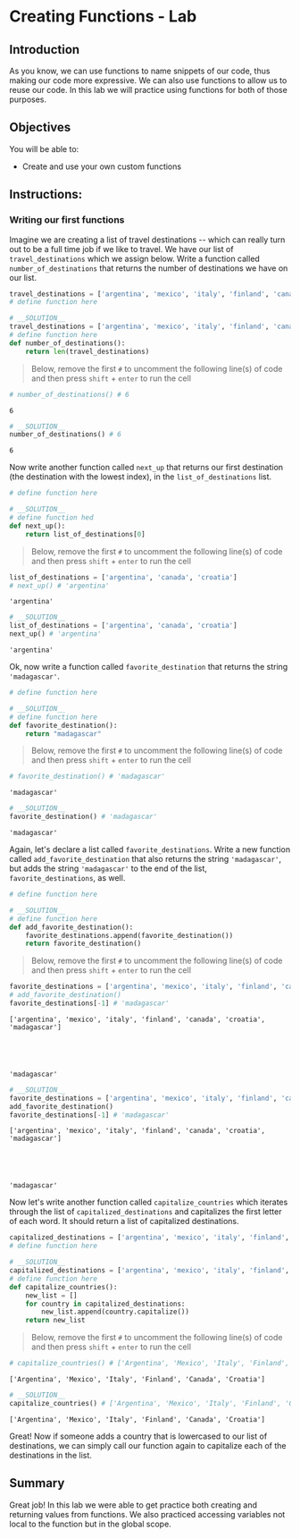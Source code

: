 
# Creating Functions - Lab

## Introduction

As you know, we can use functions to name snippets of our code, thus making our code more expressive. We can also use functions to allow us to reuse our code. In this lab we will practice using functions for both of those purposes.

## Objectives
You will be able to:
* Create and use your own custom functions

## Instructions: 
### Writing our first functions

Imagine we are creating a list of travel destinations -- which can really turn out to be a full time job if we like to travel. We have our list of `travel_destinations` which we assign below. Write a function called `number_of_destinations` that returns the number of destinations we have on our list.


```python
travel_destinations = ['argentina', 'mexico', 'italy', 'finland', 'canada', 'croatia']
# define function here
```


```python
# __SOLUTION__ 
travel_destinations = ['argentina', 'mexico', 'italy', 'finland', 'canada', 'croatia']
# define function here
def number_of_destinations():
    return len(travel_destinations)
```

> Below, remove the first `#` to uncomment the following line(s) of code and then press `shift` + `enter` to run the cell


```python
# number_of_destinations() # 6
```




    6




```python
# __SOLUTION__ 
number_of_destinations() # 6
```




    6



Now write another function called `next_up` that returns our first destination (the destination with the lowest index), in the `list_of_destinations` list.


```python
# define function here
```


```python
# __SOLUTION__ 
# define function hed
def next_up():
    return list_of_destinations[0]
```

> Below, remove the first `#` to uncomment the following line(s) of code and then press `shift` + `enter` to run the cell


```python
list_of_destinations = ['argentina', 'canada', 'croatia']
# next_up() # 'argentina'
```




    'argentina'




```python
# __SOLUTION__ 
list_of_destinations = ['argentina', 'canada', 'croatia']
next_up() # 'argentina'
```




    'argentina'



Ok, now write a function called `favorite_destination` that returns the string `'madagascar'`.


```python
# define function here
```


```python
# __SOLUTION__ 
# define function here
def favorite_destination():
    return "madagascar"
```

> Below, remove the first `#` to uncomment the following line(s) of code and then press `shift` + `enter` to run the cell


```python
# favorite_destination() # 'madagascar'
```




    'madagascar'




```python
# __SOLUTION__ 
favorite_destination() # 'madagascar'
```




    'madagascar'



Again, let's declare a list called `favorite_destinations`. Write a new function called `add_favorite_destination` that also returns the string `'madagascar'`, but adds the string `'madagascar'` to the end of the list, `favorite_destinations`, as well.


```python
# define function here
```


```python
# __SOLUTION__ 
# define function here
def add_favorite_destination():
    favorite_destinations.append(favorite_destination())
    return favorite_destination()
```

> Below, remove the first `#` to uncomment the following line(s) of code and then press `shift` + `enter` to run the cell


```python
favorite_destinations = ['argentina', 'mexico', 'italy', 'finland', 'canada', 'croatia']
# add_favorite_destination()
favorite_destinations[-1] # 'madagascar'
```

    ['argentina', 'mexico', 'italy', 'finland', 'canada', 'croatia', 'madagascar']





    'madagascar'




```python
# __SOLUTION__ 
favorite_destinations = ['argentina', 'mexico', 'italy', 'finland', 'canada', 'croatia']
add_favorite_destination()
favorite_destinations[-1] # 'madagascar'
```

    ['argentina', 'mexico', 'italy', 'finland', 'canada', 'croatia', 'madagascar']





    'madagascar'



Now let's write another function called `capitalize_countries` which iterates through the list of `capitalized_destinations` and capitalizes the first letter of each word. It should return a list of capitalized destinations.


```python
capitalized_destinations = ['argentina', 'mexico', 'italy', 'finland', 'canada', 'croatia']
# define function here
```


```python
# __SOLUTION__ 
capitalized_destinations = ['argentina', 'mexico', 'italy', 'finland', 'canada', 'croatia']
# define function here
def capitalize_countries():
    new_list = []
    for country in capitalized_destinations:
        new_list.append(country.capitalize())
    return new_list
```

> Below, remove the first `#` to uncomment the following line(s) of code and then press `shift` + `enter` to run the cell


```python
# capitalize_countries() # ['Argentina', 'Mexico', 'Italy', 'Finland', 'Canada', 'Croatia']
```




    ['Argentina', 'Mexico', 'Italy', 'Finland', 'Canada', 'Croatia']




```python
# __SOLUTION__ 
capitalize_countries() # ['Argentina', 'Mexico', 'Italy', 'Finland', 'Canada', 'Croatia']
```




    ['Argentina', 'Mexico', 'Italy', 'Finland', 'Canada', 'Croatia']



Great! Now if someone adds a country that is lowercased to our list of destinations, we can simply call our function again to capitalize each of the destinations in the list.

## Summary

Great job! In this lab we were able to get practice both creating and returning values from functions. We also practiced accessing variables not local to the function but in the global scope.
